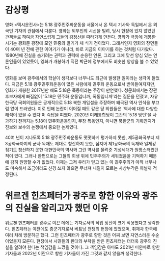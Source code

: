 # 감상평

영화 <택시운전사>는 5.18 광주민주화운동을 서울에서 온 택시 기사와 독일에서 온 외국인 기자의 관점에서 다룬다. 영화는 외부인의 시선을 빌려, 당시 현장에 있지 않았던 관객들로 하여금 자연스럽게 그들의 감정선을 따라가게 만든다. 영화가 극장에 개봉한 시기는 광화문 광장에 모인 민중의 열기가 채 식기 전이었다. 그래서인지 영화의 장면들이 40여 년 전에 관한 이야기가 아니라, 바로 지금의 이야기를 하는 것처럼 다가왔다. 1980년에 진실을 숨기려는 권력과 권력에 순응한 언론, 그리고 그에 맞선 양심 있는 언론인들이 있었듯이, 영화가 개봉하기 직전 박근혜 정부에서도 비슷한 양상을 볼 수 있었다.

영화를 보며 광주에서의 학살이 생각보다 너무나도 최근에 발생한 일이라는 생각이 들었다. 지금은 5.18 광주민주화운동이 많은 사람에게 민주화 운동으로서 받아들여지지만, 영화가 개봉한 2017년만 해도 5.18은 폭동이라는 주장이 만연했다. 청문회에서는 장관 후보자에게 빠짐없이 '5.18은 민주화 운동입니까, 폭동입니까'라는 질문을 던졌고, 자유한국당 국회의원들은 공개적으로 5.18 북한 개입설을 주장하며 왜곡된 역사 인식을 부끄럼 없이 드러냈다. 이로 인해 논란이 이어질 때도 같은 당 의원들은 '역사에 대한 다양한 해석이 있을 수 있다'며 즉답을 피했다. 2020년 미래통합당이 그간의 '5.18 망언'을 사과하기 전까지는 5.18이 민주화운동인지, 무장 폭동인지, 아니면 북한군의 기획인지가 진보와 보수의 논쟁에서 중요한 논제였다.

40여 년이 지나도록 5.18 광주민주화운동도 떳떳하게 평가하지 못한, 제5공화국부터 제3공화국까지의 군사 독재도 제대로 청산하지 못한, 심지어 제1공화국의 독재와 일제강점기도 청산하지 못한 대한민국의 역사와 그런 역사를 물려준 기성세대가 원망스러웠던 적이 있다. 그러나 한편으로는 그들의 희생 위에 민주주의가 세워졌음을 기억하기 때문에 감히 원망할 수가 없었다. 이제는 그저 우리가 딛고 있는 이 민주주의가 아직 너무나도 미숙해서 조금이라도 신경 쓰지 않으면 무너져 내릴지 모르는 사상누각은 아닐까 걱정된다.

# 위르겐 힌츠페터가 광주로 향한 이유와 광주의 진실을 알리고자 했던 이유

위르겐 힌츠페터를 광주로 이끈 데에는 기자로서의 직업 정신이 크게 작용했다고 생각한다. 힌츠페터는 이전에도 종군기자로서 베트남 전쟁의 현장에 있었으며, 취재차 한국에 여러 차례 방문하곤 했다. 그런 힌츠페터가 광주로 향한 것은 어찌 보면 자연스러운 수순이었을지 모른다. 현장에서 시민들의 환대와 부탁을 받은 힌츠페터는 더더욱 광주의 진실을 알려야 한다는 책임감을 느꼈을 것이다. 그 책임감은 아마도 2021년 미얀마로 향한 기자들과 2022년 이란으로 향한 기자들이 가진 그것과 같지 않을까 생각한다.

